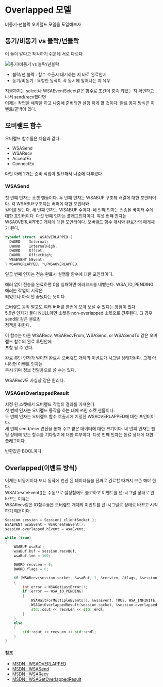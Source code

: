 # Overlapped 모델

비동기-넌블락 오버랲드 모델을 도입해보자

## 동기/비동기 vs 블락/넌블락

이 둘이 같다고 착각하기 쉬운데 서로 다르다.

![동기/비동기 vs 블락/넌블락](https://images.velog.io/images/kjh3865/post/c7021130-58df-44e8-813f-466bafac56d6/2021-03-07T20_37_39.png)

- 블락/넌 블락 : 함수 호출시 대기하는 지 바로 완료인지
- 동기/비동기 : 요청한 동작이 꼭 동시에 일어나는 지 유무

지금까지는 select나 WSAEventSelect같은 함수로 조건이 충족 되었는 지 확인하고 나서 send/recv했다면  
이제는 작업을 예약을 하고 나중에 준비되면 실행 하게 할 것이다. 완료 통지 방식은 이벤트/콜백이 있다.

## 오버랲드 함수

오버랲드 함수들은 다음과 같다.

- WSASend
- WSARecv
- AcceptEx
- ConnectEx

다만 아래 2개는 준비 작업이 필요해서 나중에 다루겠다.

### WSASend

첫 번쨰 인자는 소켓 핸들이다.
두 번쨰 인자는 WSABUF 구조체 배열에 대한 포인터이다. 각 WSABUF구조체는 버퍼에 대한 포인터와  
길이를 담는다.
세 번째 인자는 WSABUF 수이다.
네 번쨰 인자는 전송된 바이터 수에 대한 포인터이다.
다섯 번쨰 인자는 플래그인자이다.
여섯 번쨰 인자는 WSAOVERLAPPED 개체에 대한 포인터이다. 오버랲드 함수 개시와 완료간의 매개체가 된다.

```c++
typedef struct _WSAOVERLAPPED {
  DWORD    Internal;
  DWORD    InternalHigh;
  DWORD    Offset;
  DWORD    OffsetHigh;
  WSAEVENT hEvent;
} WSAOVERLAPPED, *LPWSAOVERLAPPED;
```

일곱 번쨰 인자는 전송 완료시 실행할 함수에 대한 포인터이다.

에러 없이 전송을 완료하면 0을 실패하면 에러코드를 내뱉는다. WSA_IO_PENDING 에러는 작업이 시작은  
되었으나 아직 안 끝났다는 뜻이다.

오버랲드 동작 말고도 여러 버퍼를 한번에 모아 보낼 수 있다는 장점이 있다.  
5,6번 인자가 둘다 NULL이면 소켓은 non-overlapped 소켓으로 간주된다. 그 경우 send랑 같은 블로킹  
정책을 취한다.

이 함수는 다른 WSARecv, WSARecvFrom, WSASend, or WSASendTo 같은 오버랲드 함수의 완료 루틴안에  
포함 될 수 있다.

완료 루틴 인자가 널이면 완료시 오버랲드 개체의 이벤트가 시그널 상태가된다. 그게 아니라면 이벤트 인자는  
무시 되며 정보 전달용으로 쓸 수는 있다.

WSARecv도 사실상 같은 원리다.

### WSAGetOverlappedResult

지정 된 소켓에서 오버랲드 작업의 결과를 가져온다.  
첫 번쨰 인자는 오버랲드 동작을 하는 데에 쓰인 소켓 핸들이다.  
두 번쨰 인자는 오버랲드 함수 호출시에 지정된 WSAOVERLAPPED에 대한 포인터이다.  
세 번쨰 send/recv 연산을 통해 주고 받은 데이터에 대한 크기이다.
네 번쨰 인자는 펜딩 상태에 있는 함수를 기다릴지에 대한 여부이다.
다섯 번쨰 인자는 완료 상태에 대한 플래그이다.

반환값은 BOOL이다.

## Overlapped(이벤트 방식)

이제는 비동기이다 보니 동작에 연관 된 데이터들을 진짜로 완료할 때까지 보존 해야 한다.  
 WSACreateEvent()는 수동으로 설정함에도 불고하고 이벤트를 넌-시그널 상태로 안바꾸는 이유는  
 WSARecv같은 IO함수들은 오버랲드 개체의 이벤트를 넌-시그널로 상태로 바꾸고 시작하기 떄문이다.

```c++
Session session = Session{ clientSocket };
WSAEVENT wsaEvent = WSACreateEvent();
session.overlapped.hEvent = wsaEvent;

while (true)
{
	WSABUF wsaBuf;
	wsaBuf.buf = session.recvBuf;
	wsaBuf.len = 100;

	DWORD recvLen = 0;
	DWORD flags = 0;

	if (WSARecv(session.socket, &wsaBuf, 1, &recvLen, &flags, &session.overlapped, nullptr) == SOCKET_ERROR)
	{
		int error = WSAGetLastError();
		if (error == WSA_IO_PENDING)
		{
			WSAWaitForMultipleEvents(1, &wsaEvent, TRUE, WSA_INFINITE, FALSE);
			WSAGetOverlappedResult(session.socket, &session.overlapped, &recvLen, FALSE, &flags);
			std::cout << recvLen << std::endl;
		}
	}
	else
	{
		std::cout << recvLen << std::endl;
	}
}
```

#### 참조

- [MSDN : WSAOVERLAPPED](https://learn.microsoft.com/en-us/windows/win32/api/winsock2/ns-winsock2-wsaoverlapped)
- [MSDN : WSASend](https://learn.microsoft.com/en-us/windows/win32/api/winsock2/nf-winsock2-wsasend)
- [MSDN : WSARecv](https://learn.microsoft.com/en-us/windows/win32/api/winsock2/nf-winsock2-wsarecv)
- [MSDN : WSAGetOverlappedResult](https://learn.microsoft.com/ko-kr/windows/win32/api/winsock2/nf-winsock2-wsagetoverlappedresult)
